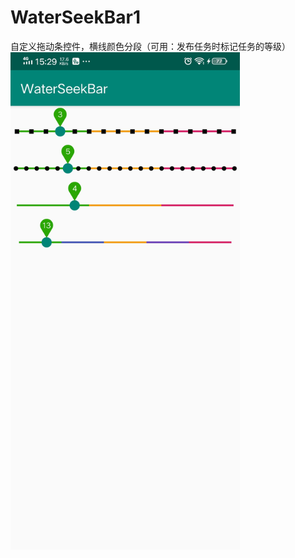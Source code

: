 # WaterSeekBar1
自定义拖动条控件，横线颜色分段（可用：发布任务时标记任务的等级）
<img src="https://github.com/ma-xin/WaterSeekBar1/blob/master/image/Screenshot_20191224_152931.jpg" width="367" />

